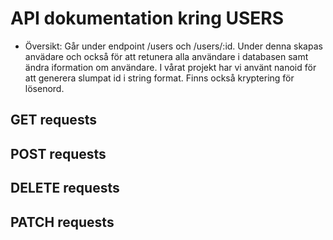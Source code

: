 # API dokumentation kring USERS

- Översikt:
Går under endpoint /users och /users/:id. Under denna skapas anvädare och också för att retunera alla användare i databasen samt ändra iformation om användare.
I vårat projekt har vi använt nanoid för att generera slumpat id i string format. 
Finns också kryptering för lösenord. 

## GET requests


## POST requests

## DELETE requests

## PATCH requests